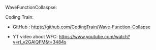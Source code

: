 WaveFunctionCollaspse:

Coding Train:

   - GitHub : https://github.com/CodingTrain/Wave-Function-Collapse
      
   - YT video about WFC: https://www.youtube.com/watch?v=rI_y2GAlQFM&t=3484s
